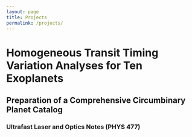 ```yaml
---
layout: page
title: Projects
permalink: /projects/
---
```


# Homogeneous Transit Timing Variation Analyses for Ten Exoplanets

## Preparation of a Comprehensive Circumbinary Planet Catalog 

### Ultrafast Laser and Optics Notes (PHYS 477)


